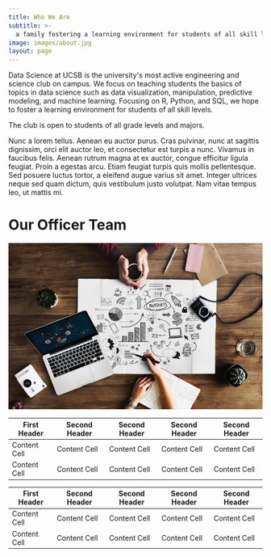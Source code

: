 ```yaml
---
title: Who We Are
subtitle: >-
  a family fostering a learning environment for students of all skill levels
image: images/about.jpg
layout: page
---
```





Data Science at UCSB is the university's most active engineering and science club on campus. We focus on teaching students the basics of topics in data science such as data visualization, manipulation, predictive modeling, and machine learning. Focusing on R, Python, and SQL, we hope to foster a learning environment for students of all skill levels.

The club is open to students of all grade levels and majors.

Nunc a lorem tellus. Aenean eu auctor purus. Cras pulvinar, nunc at sagittis dignissim, orci elit auctor leo, et consectetur est turpis a nunc. Vivamus in faucibus felis. Aenean rutrum magna at ex auctor, congue efficitur ligula feugiat. Proin a egestas arcu. Etiam feugiat turpis quis mollis pellentesque. Sed posuere luctus tortor, a eleifend augue varius sit amet. Integer ultrices neque sed quam dictum, quis vestibulum justo volutpat. Nam vitae tempus leo, ut mattis mi.

# Our Officer Team
![random picture](/images/11_thumb.jpg)

First Header  | Second Header  | Second Header  | Second Header  | Second Header
------------- | -------------  | -------------  | -------------  | -------------
Content Cell  | Content Cell   | Content Cell   | Content Cell   | Content Cell
Content Cell  | Content Cell   | Content Cell   | Content Cell   | Content Cell

First Header  | Second Header  | Second Header  | Second Header  | Second Header
------------- | -------------  | -------------  | -------------  | -------------
Content Cell  | Content Cell   | Content Cell   | Content Cell   | Content Cell
Content Cell  | Content Cell   | Content Cell   | Content Cell   | Content Cell
